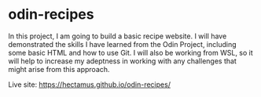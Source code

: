 # odin-recipes
In this project, I am going to build a basic recipe website. I will have demonstrated the skills I have learned from the Odin Project, including some basic HTML and how to use Git. I will also be working from WSL, so it will help to increase my adeptness in working with any challenges that might arise from this approach.

Live site: https://hectamus.github.io/odin-recipes/
